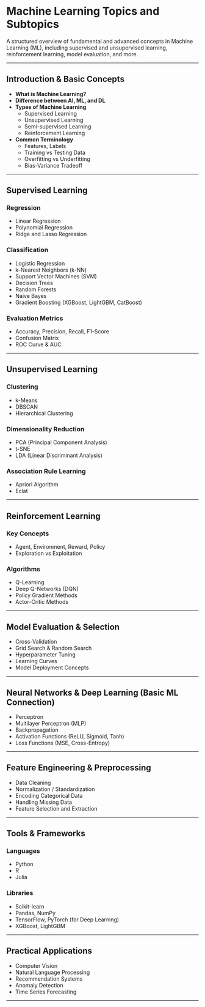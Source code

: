 #  Machine Learning Topics and Subtopics

A structured overview of fundamental and advanced concepts in Machine Learning (ML), including supervised and unsupervised learning, reinforcement learning, model evaluation, and more.

---

##  Introduction & Basic Concepts

- **What is Machine Learning?**
- **Difference between AI, ML, and DL**
- **Types of Machine Learning**
  - Supervised Learning
  - Unsupervised Learning
  - Semi-supervised Learning
  - Reinforcement Learning
- **Common Terminology**
  - Features, Labels  
  - Training vs Testing Data  
  - Overfitting vs Underfitting  
  - Bias-Variance Tradeoff  

---

##  Supervised Learning

### Regression
- Linear Regression  
- Polynomial Regression  
- Ridge and Lasso Regression  

### Classification
- Logistic Regression  
- k-Nearest Neighbors (k-NN)  
- Support Vector Machines (SVM)  
- Decision Trees  
- Random Forests  
- Naive Bayes  
- Gradient Boosting (XGBoost, LightGBM, CatBoost)  

### Evaluation Metrics
- Accuracy, Precision, Recall, F1-Score  
- Confusion Matrix  
- ROC Curve & AUC  

---

##  Unsupervised Learning

### Clustering
- k-Means  
- DBSCAN  
- Hierarchical Clustering  

### Dimensionality Reduction
- PCA (Principal Component Analysis)  
- t-SNE  
- LDA (Linear Discriminant Analysis)  

### Association Rule Learning
- Apriori Algorithm  
- Eclat  

---

##  Reinforcement Learning

### Key Concepts
- Agent, Environment, Reward, Policy  
- Exploration vs Exploitation  

### Algorithms
- Q-Learning  
- Deep Q-Networks (DQN)  
- Policy Gradient Methods  
- Actor-Critic Methods  

---

##  Model Evaluation & Selection

- Cross-Validation  
- Grid Search & Random Search  
- Hyperparameter Tuning  
- Learning Curves  
- Model Deployment Concepts  

---

##  Neural Networks & Deep Learning (Basic ML Connection)

- Perceptron  
- Multilayer Perceptron (MLP)  
- Backpropagation  
- Activation Functions (ReLU, Sigmoid, Tanh)  
- Loss Functions (MSE, Cross-Entropy)  

---

##  Feature Engineering & Preprocessing

- Data Cleaning  
- Normalization / Standardization  
- Encoding Categorical Data  
- Handling Missing Data  
- Feature Selection and Extraction  

---

## Tools & Frameworks

### Languages
- Python  
- R  
- Julia  

### Libraries
- Scikit-learn  
- Pandas, NumPy  
- TensorFlow, PyTorch (for Deep Learning)  
- XGBoost, LightGBM  

---

## Practical Applications

- Computer Vision  
- Natural Language Processing  
- Recommendation Systems  
- Anomaly Detection  
- Time Series Forecasting  

---

